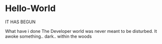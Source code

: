 # Hello-World
IT HAS BEGUN

What have i done
The Developer world was never meant to be disturbed.
It awoke something.. dark.. within the woods

